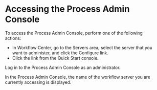 # Accessing the Process Admin Console

To access the Process Admin Console, perform one of the following actions:

- In Workflow Center, go to the
Servers area, select the server that you want to administer, and click the
Configure link.
- Click the link from the Quick Start console.

Log in to the Process Admin Console as an administrator.

In the Process Admin Console, the name of the workflow server you are currently accessing is
displayed.